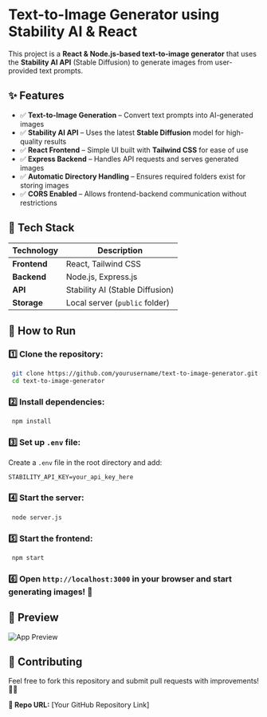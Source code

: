 # Text-to-Image Generator using Stability AI & React  

This project is a **React & Node.js-based text-to-image generator** that uses the **Stability AI API** (Stable Diffusion) to generate images from user-provided text prompts.  

## ✨ Features  
- ✅ **Text-to-Image Generation** – Convert text prompts into AI-generated images  
- ✅ **Stability AI API** – Uses the latest **Stable Diffusion** model for high-quality results  
- ✅ **React Frontend** – Simple UI built with **Tailwind CSS** for ease of use  
- ✅ **Express Backend** – Handles API requests and serves generated images  
- ✅ **Automatic Directory Handling** – Ensures required folders exist for storing images  
- ✅ **CORS Enabled** – Allows frontend-backend communication without restrictions  

## 🔧 Tech Stack  
| Technology  | Description |
|------------|------------|
| **Frontend** | React, Tailwind CSS |
| **Backend**  | Node.js, Express.js |
| **API**  | Stability AI (Stable Diffusion) |
| **Storage** | Local server (`public` folder) |

## 🚀 How to Run  

### 1️⃣ Clone the repository:  
```sh
 git clone https://github.com/yourusername/text-to-image-generator.git
 cd text-to-image-generator
```

### 2️⃣ Install dependencies:  
```sh
 npm install
```

### 3️⃣ Set up `.env` file:  
Create a `.env` file in the root directory and add:  
```plaintext
STABILITY_API_KEY=your_api_key_here
```

### 4️⃣ Start the server:  
```sh
 node server.js
```

### 5️⃣ Start the frontend:  
```sh
 npm start
```

### 6️⃣ Open `http://localhost:3000` in your browser and start generating images! 🎨  

## 📸 Preview  
![App Preview](https://via.placeholder.com/800x400.png?text=App+Preview)  

## 🤝 Contributing  
Feel free to fork this repository and submit pull requests with improvements! 🚀✨  

**🔗 Repo URL:** [Your GitHub Repository Link]
